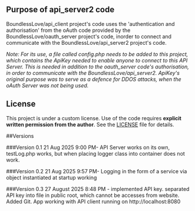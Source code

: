 
## Purpose of api_server2 code
BoundlessLove/api_client project's code uses the 'authentication and authorisation' from the oAuth code provided by the BoundlessLove/oauth_server project's code, inorder to connect and communicate with the BoundlessLove/api_server2 project's code. 

*Note: For its use, a file called config.php needs to be added to this project, which contains the ApiKey needed to enable anyone to connect to this API Server. This is needed in addition to the oauth_server code's authorisation, in order to communicate with the BoundlessLove/api_server2. ApiKey's original purpose was to serve as a defence for DDOS attacks, when the oAuth Server was not being used.*


## License
This project is under a custom license. Use of the code requires **explicit written permission from the author**. See the [LICENSE](./LICENSE) file for details.

##Versions

###Version 0.1
21 Aug 2025 9:00 PM- API Server works on its own, testLog.php works, but when placing logger class into container does not work.

###Version 0.2
21 Aug 2025 9:57 PM- Logging in the form of a service via object instantiated at startup working

###Version 0.3
27 August 2025 8:48 PM - implemented API key. separated API key into file in public root, which cannot be accesses from website. Added Git. App working with API client running on http://localhost:8080
